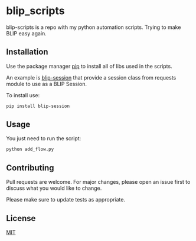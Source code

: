 # blip_scripts

blip-scripts is a repo with my python automation scripts. Trying to make BLIP easy again. 

## Installation

Use the package manager [pip](https://pip.pypa.io/en/stable/) to install all of libs used in the scripts.

An example is [blip-session](https://github.com/chr0m1ng/blip-session) that provide a session class from requests module to use as a BLIP Session.

To install use:
```bash
pip install blip-session
```

## Usage

You just need to run the script:
```bash
python add_flow.py
```

## Contributing
Pull requests are welcome. For major changes, please open an issue first to discuss what you would like to change.

Please make sure to update tests as appropriate.

## License
[MIT](https://choosealicense.com/licenses/mit/)
